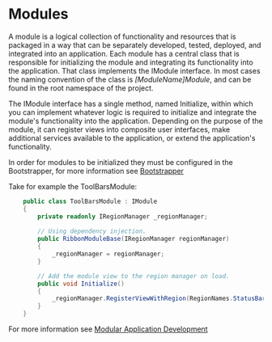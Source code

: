 # Modules

A module is a logical collection of functionality and resources that is packaged in a way that can be separately developed, tested, deployed, and integrated into an application. Each module has a central class that is responsible for initializing the module and integrating its functionality into the application. That class implements the IModule interface. In most cases the naming convention of the class is *[ModuleName]Module*, and can be found in the root namespace of the project.

The IModule interface has a single method, named Initialize, within which you can implement whatever logic is required to initialize and integrate the module's functionality into the application. Depending on the purpose of the module, it can register views into composite user interfaces, make additional services available to the application, or extend the application's functionality. 

In order for modules to be initialized they must be configured in the Bootstrapper, for more information see [Bootstrapper](https://github.com/TravisBoatman/Cobalt/blob/master/docs/Bootstrapper.md)

Take for example the ToolBarsModule:
```csharp
    public class ToolBarsModule : IModule
    {
        private readonly IRegionManager _regionManager;
        
        // Using dependency injection.
        public RibbonModuleBase(IRegionManager regionManager)
        {
            _regionManager = regionManager;
        }

        // Add the module view to the region manager on load.
        public void Initialize()
        {
            _regionManager.RegisterViewWithRegion(RegionNames.StatusBarRegion, typeof(StatusToolBarView));
        }
    }
````

For more information see [Modular Application Development](https://msdn.microsoft.com/en-us/library/gg405479(v=pandp.40).aspx)
